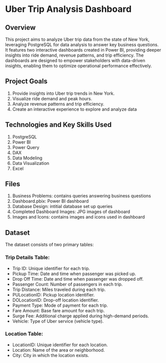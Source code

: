 # Uber Trip Analysis Dashboard

## Overview

This project aims to analyze Uber trip data from the state of New York, leveraging PostgreSQL for data analysis to answer key business questions. It features two interactive dashboards created in Power BI, providing deeper insights into ride demand, revenue patterns, and trip efficiency. The dashboards are designed to empower stakeholders with data-driven insights, enabling them to optimize operational performance effectively.

## Project Goals

1. Provide insights into Uber trip trends in New York.
2. Visualize ride demand and peak hours.
3. Analyze revenue patterns and trip efficiency.
4. Create an interactive experience to explore and analyze data

## Technologies and Key Skills Used

1. PostgreSQL
2. Power BI
3. Power Query
4. DAX
5. Data Modeling
6. Data Visualization
7. Excel

## Files

1. Business Problems: contains queries answering business questions
2. Dashboard.pbix: Power BI dashboard
3. Database Design: intitial database set up queries
4. Completed Dashboard Images: JPG images of dashboard
5. Images and Icons: contains images and icons used in dashboard

## Dataset

The dataset consists of two primary tables:

### Trip Details Table:
- Trip ID: Unique identifier for each trip.
- Pickup Time: Date and time when passenger was picked up.
- Drop Off Time: Date and time when passenger was dropped off.
- Passenger Count: Number of passengers in each trip.
- Trip Distance: Miles traveled during each trip.
- PULocationID: Pickup location identifier.
- DOLocationID: Drop-off location identifier.
- Payment Type: Mode of payment for each trip.
- Fare Amount: Base fare amount for each trip.
- Surge Fee: Additional charge applied during high-demand periods.
- Vehicle: Type of Uber service (vehicle type).
### Location Table:
- LocationID: Unique identifier for each location.
- Location: Name of the area or neighborhood.
- City: City in which the location exists.
